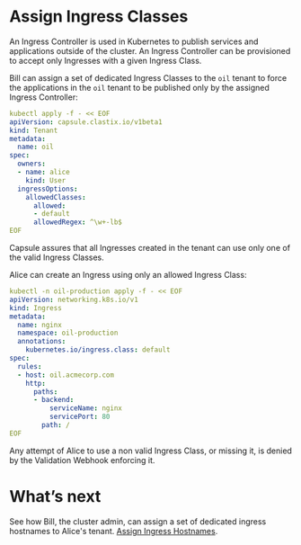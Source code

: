 # Assign Ingress Classes
An Ingress Controller is used in Kubernetes to publish services and applications outside of the cluster. An Ingress Controller can be provisioned to accept only Ingresses with a given Ingress Class.

Bill can assign a set of dedicated Ingress Classes to the `oil` tenant to force the applications in the `oil` tenant to be published only by the assigned Ingress Controller: 

```yaml
kubectl apply -f - << EOF
apiVersion: capsule.clastix.io/v1beta1
kind: Tenant
metadata:
  name: oil
spec:
  owners:
  - name: alice
    kind: User
  ingressOptions:
    allowedClasses:
      allowed:
      - default
      allowedRegex: ^\w+-lb$
EOF
```

Capsule assures that all Ingresses created in the tenant can use only one of the valid Ingress Classes.

Alice can create an Ingress using only an allowed Ingress Class:

```yaml
kubectl -n oil-production apply -f - << EOF
apiVersion: networking.k8s.io/v1
kind: Ingress
metadata:
  name: nginx
  namespace: oil-production
  annotations:
    kubernetes.io/ingress.class: default
spec:
  rules:
  - host: oil.acmecorp.com
    http:
      paths:
      - backend:
          serviceName: nginx
          servicePort: 80
        path: /
EOF
```

Any attempt of Alice to use a non valid Ingress Class, or missing it, is denied by the Validation Webhook enforcing it.

# What’s next
See how Bill, the cluster admin, can assign a set of dedicated ingress hostnames to Alice's tenant. [Assign Ingress Hostnames](./ingress-hostnames.md).
